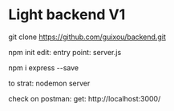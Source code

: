 # Light backend  V1 # 

git clone https://github.com/guixou/backend.git

npm init
    edit: entry point: server.js

npm i express --save

to strat: nodemon server

check on postman: get: http://localhost:3000/
